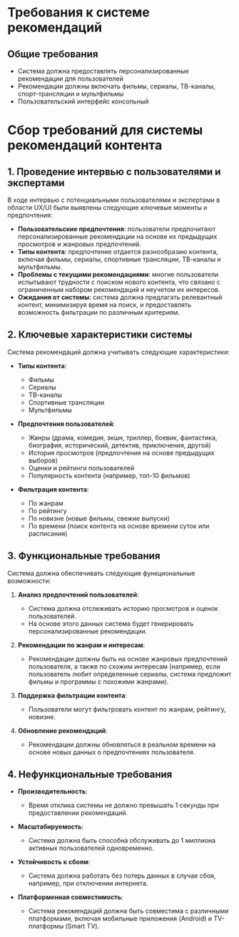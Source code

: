 # Требования к системе рекомендаций

## Общие требования

- Система должна предоставлять персонализированные рекомендации для пользователей
- Рекомендации должны включать фильмы, сериалы, ТВ-каналы, спорт-трансляции и мультфильмы
- Пользовательский интерфейс консольный

# Сбор требований для системы рекомендаций контента

## 1. Проведение интервью с пользователями и экспертами

В ходе интервью с потенциальными пользователями и экспертами в области UX/UI были выявлены следующие ключевые моменты и предпочтения:

- **Пользовательские предпочтения**: пользователи предпочитают персонализированные рекомендации на основе их предыдущих просмотров и жанровых предпочтений.
- **Типы контента**: предпочтение отдается разнообразию контента, включая фильмы, сериалы, спортивные трансляции, ТВ-каналы и мультфильмы.
- **Проблемы с текущими рекомендациями**: многие пользователи испытывают трудности с поиском нового контента, что связано с ограниченным набором рекомендаций и неучетом их интересов.
- **Ожидания от системы**: система должна предлагать релевантный контент, минимизируя время на поиск, и предоставлять возможность фильтрации по различным критериям.

## 2. Ключевые характеристики системы

Система рекомендаций должна учитывать следующие характеристики:

- **Типы контента**:

  - Фильмы
  - Сериалы
  - ТВ-каналы
  - Спортивные трансляции
  - Мультфильмы

- **Предпочтения пользователей**:
  - Жанры (драма, комедия, экшн, триллер, боевик, фантастика, биография, исторический, детектив, приключения, другой)
  - История просмотров (предпочтения на основе предыдущих выборов)
  - Оценки и рейтинги пользователей
  - Популярность контента (например, топ-10 фильмов)
- **Фильтрация контента**:
  - По жанрам
  - По рейтингу
  - По новизне (новые фильмы, свежие выпуски)
  - По времени (поиск контента на основе времени суток или расписания)

## 3. Функциональные требования

Система должна обеспечивать следующие функциональные возможности:

1. **Анализ предпочтений пользователей**:

   - Система должна отслеживать историю просмотров и оценок пользователей.
   - На основе этого данных система будет генерировать персонализированные рекомендации.

2. **Рекомендации по жанрам и интересам**:

   - Рекомендации должны быть на основе жанровых предпочтений пользователя, а также по схожим интересам (например, если пользователь любит определенные сериалы, система предложит фильмы и программы с похожими жанрами).

3. **Поддержка фильтрации контента**:

   - Пользователи могут фильтровать контент по жанрам, рейтингу, новизне.

4. **Обновление рекомендаций**:

   - Рекомендации должны обновляться в реальном времени на основе новых данных о предпочтениях пользователя.

## 4. Нефункциональные требования

- **Производительность**:

  - Время отклика системы не должно превышать 1 секунды при предоставлении рекомендаций.

- **Масштабируемость**:

  - Система должна быть способна обслуживать до 1 миллиона активных пользователей одновременно.

- **Устойчивость к сбоям**:

  - Система должна работать без потерь данных в случае сбоя, например, при отключении интернета.

- **Платформенная совместимость**:
  - Система рекомендаций должна быть совместима с различными платформами, включая мобильные приложения (Android) и TV-платформы (Smart TV).
